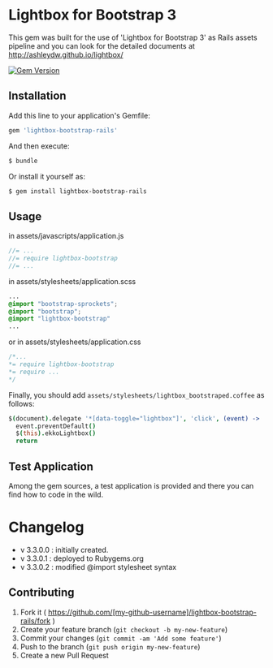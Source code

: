 # Lightbox for Bootstrap 3

This gem was built for the use of 'Lightbox for Bootstrap 3' as Rails assets pipeline and you can look for the detailed documents at http://ashleydw.github.io/lightbox/

[![Gem Version](https://badge.fury.io/rb/lightbox-bootstrap-rails.svg)](http://badge.fury.io/rb/lightbox-bootstrap-rails)

## Installation

Add this line to your application's Gemfile:

```ruby
gem 'lightbox-bootstrap-rails'
```

And then execute:

```bash
$ bundle
```

Or install it yourself as:

```bash
$ gem install lightbox-bootstrap-rails
```

## Usage

in assets/javascripts/application.js

``` javascript
//= ...
//= require lightbox-bootstrap
//= ...
```

in assets/stylesheets/application.scss

``` css
...
@import "bootstrap-sprockets";
@import "bootstrap";
@import "lightbox-bootstrap"
...
```

or in assets/stylesheets/application.css

``` css
/*...
*= require lightbox-bootstrap
*= require ...
*/
```

Finally, you should add `assets/stylesheets/lightbox_bootstraped.coffee` as follows:

``` coffee
$(document).delegate '*[data-toggle="lightbox"]', 'click', (event) ->
  event.preventDefault()
  $(this).ekkoLightbox()
  return
```

## Test Application

Among the gem sources, a test application is provided and there you can find how to code in the wild.

# Changelog

  - v 3.3.0.0 : initially created.
  - v 3.3.0.1 : deployed to Rubygems.org
  - v 3.3.0.2 : modified @import stylesheet syntax


## Contributing

1. Fork it ( https://github.com/[my-github-username]/lightbox-bootstrap-rails/fork )
2. Create your feature branch (`git checkout -b my-new-feature`)
3. Commit your changes (`git commit -am 'Add some feature'`)
4. Push to the branch (`git push origin my-new-feature`)
5. Create a new Pull Request
